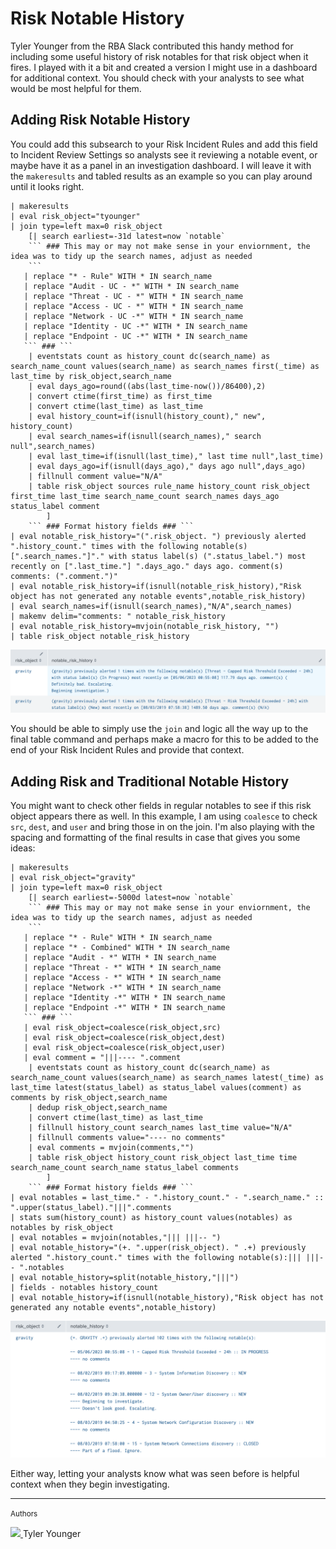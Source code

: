 # Risk Notable History

Tyler Younger from the RBA Slack contributed this handy method for including some useful history of risk notables for that risk object when it fires. I played with it a bit and created a version I might use in a dashboard for additional context. You should check with your analysts to see what would be most helpful for them.

## Adding Risk Notable History

You could add this subsearch to your Risk Incident Rules and add this field to Incident Review Settings so analysts see it reviewing a notable event, or maybe have it as a panel in an investigation dashboard. I will leave it with the `makeresults` and tabled results as an example so you can play around until it looks right.

```shell linenums="1"
| makeresults
| eval risk_object="tyounger"
| join type=left max=0 risk_object
    [| search earliest=-31d latest=now `notable`
    ``` ### This may or may not make sense in your enviornment, the idea was to tidy up the search names, adjust as needed
    ```
   | replace "* - Rule" WITH * IN search_name
   | replace "Audit - UC - *" WITH * IN search_name
   | replace "Threat - UC - *" WITH * IN search_name
   | replace "Access - UC - *" WITH * IN search_name
   | replace "Network - UC -*" WITH * IN search_name
   | replace "Identity - UC -*" WITH * IN search_name
   | replace "Endpoint - UC -*" WITH * IN search_name
   ``` ### ```
    | eventstats count as history_count dc(search_name) as search_name_count values(search_name) as search_names first(_time) as last_time by risk_object,search_name
    | eval days_ago=round((abs(last_time-now())/86400),2)
    | convert ctime(first_time) as first_time
    | convert ctime(last_time) as last_time
    | eval history_count=if(isnull(history_count)," new", history_count)
    | eval search_names=if(isnull(search_names)," search null",search_names)
    | eval last_time=if(isnull(last_time)," last time null",last_time)
    | eval days_ago=if(isnull(days_ago)," days ago null",days_ago)
    | fillnull comment value="N/A"
    | table risk_object sources rule_name history_count risk_object first_time last_time search_name_count search_names days_ago status_label comment
        ]
    ``` ### Format history fields ### ```
| eval notable_risk_history="(".risk_object. ") previously alerted ".history_count." times with the following notable(s) [".search_names."]"." with status label(s) (".status_label.") most recently on [".last_time."] ".days_ago." days ago. comment(s) comments: (".comment.")"
| eval notable_risk_history=if(isnull(notable_risk_history),"Risk object has not generated any notable events",notable_risk_history)
| eval search_names=if(isnull(search_names),"N/A",search_names)
| makemv delim="comments: " notable_risk_history
| eval notable_risk_history=mvjoin(notable_risk_history, "")
| table risk_object notable_risk_history
```

![Notable Risk History](../assets/notable_history_1.png)

You should be able to simply use the `join` and logic all the way up to the final table command and perhaps make a macro for this to be added to the end of your Risk Incident Rules and provide that context.

## Adding Risk and Traditional Notable History

You might want to check other fields in regular notables to see if this risk object appears there as well. In this example, I am using `coalesce` to check `src`, `dest`, and `user` and bring those in on the join. I'm also playing with the spacing and formatting of the final results in case that gives you some ideas:

```shell linenums="1"
| makeresults
| eval risk_object="gravity"
| join type=left max=0 risk_object
    [| search earliest=-5000d latest=now `notable`
    ``` ### This may or may not make sense in your enviornment, the idea was to tidy up the search names, adjust as needed
    ```
   | replace "* - Rule" WITH * IN search_name
   | replace "* - Combined" WITH * IN search_name
   | replace "Audit - *" WITH * IN search_name
   | replace "Threat - *" WITH * IN search_name
   | replace "Access - *" WITH * IN search_name
   | replace "Network -*" WITH * IN search_name
   | replace "Identity -*" WITH * IN search_name
   | replace "Endpoint -*" WITH * IN search_name
   ``` ### ```
   | eval risk_object=coalesce(risk_object,src)
   | eval risk_object=coalesce(risk_object,dest)
   | eval risk_object=coalesce(risk_object,user)
   | eval comment = "|||---- ".comment
    | eventstats count as history_count dc(search_name) as search_name_count values(search_name) as search_names latest(_time) as last_time latest(status_label) as status_label values(comment) as comments by risk_object,search_name
    | dedup risk_object,search_name
    | convert ctime(last_time) as last_time
    | fillnull history_count search_names last_time value="N/A"
    | fillnull comments value="---- no comments"
    | eval comments = mvjoin(comments,"")
    | table risk_object history_count risk_object last_time time search_name_count search_name status_label comments
        ]
    ``` ### Format history fields ### ```
| eval notables = last_time." - ".history_count." - ".search_name." :: ".upper(status_label)."|||".comments
| stats sum(history_count) as history_count values(notables) as notables by risk_object
| eval notables = mvjoin(notables,"||| |||-- ")
| eval notable_history="(+. ".upper(risk_object). " .+) previously alerted ".history_count." times with the following notable(s):||| |||-- ".notables
| eval notable_history=split(notable_history,"|||")
| fields - notables history_count
| eval notable_history=if(isnull(notable_history),"Risk object has not generated any notable events",notable_history)
```

![Notable Risk History](../assets/notable_history_2.png)

Either way, letting your analysts know what was seen before is helpful context when they begin investigating.

---

<small>Authors</small>

<div class="zts-tooltip">
    <a class="zts-author" href="../../contributing/contributors/" target="_blank" alt="Tyler Younger">
        <img class="github-avatar" src="https://ca.slack-edge.com/TLRQHBNKD-U05B4UJ85AR-66af0ac55ffc-512"/>
    </a>
    <span class="zts-tooltip-text">Tyler Younger</span>
</div>

